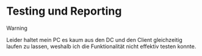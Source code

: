 # Testing und Reporting

> [!Warning]
> Leider haltet mein PC es kaum aus den DC und den Client gleichzeitig laufen zu lassen, weshalb ich die Funktionalität nicht effektiv testen konnte.